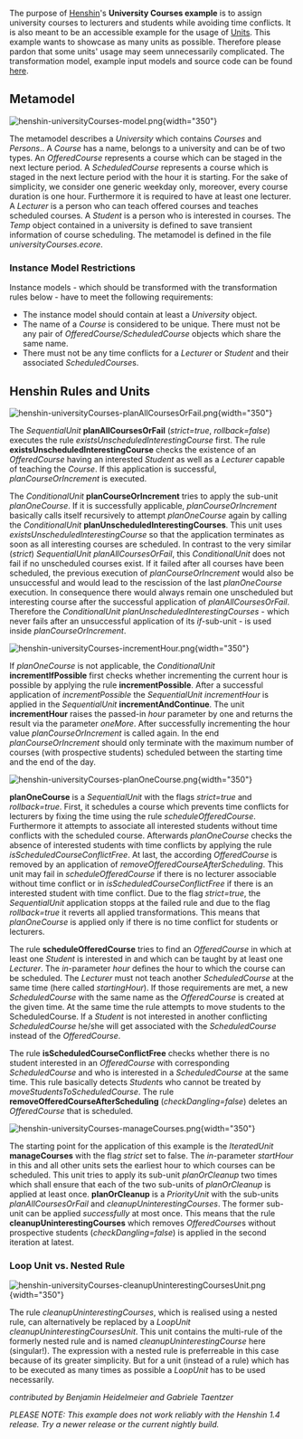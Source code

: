 
The purpose of [Henshin](Henshin "wikilink")\'s **University Courses
example** is to assign university courses to lecturers and students
while avoiding time conflicts. It is also meant to be an accessible
example for the usage of [Units](Units "wikilink"). This example
wants to showcase as many units as possible. Therefore please pardon
that some units\' usage may seem unnecessarily complicated. The
transformation model, example input models and source code can be found
[here](http://git.eclipse.org/c/henshin/org.eclipse.emft.henshin.git/tree/plugins/org.eclipse.emf.henshin.examples/src/org/eclipse/emf/henshin/examples/universitycourses).

## Metamodel

![](henshin-universityCourses-model.png "henshin-universityCourses-model.png"){width="350"}

The metamodel describes a *University* which contains *Courses* and
*Persons*.. A *Course* has a name, belongs to a university and can be of
two types. An *OfferedCourse* represents a course which can be staged in
the next lecture period. A *ScheduledCourse* represents a course which
is staged in the next lecture period with the hour it is starting. For
the sake of simplicity, we consider one generic weekday only, moreover,
every course duration is one hour. Furthermore it is required to have at
least one lecturer. A *Lecturer* is a person who can teach offered
courses and teaches scheduled courses. A *Student* is a person who is
interested in courses. The *Temp* object contained in a university is
defined to save transient information of course scheduling. The
metamodel is defined in the file *universityCourses.ecore*.

### Instance Model Restrictions

Instance models - which should be transformed with the transformation
rules below - have to meet the following requirements:

-   The instance model should contain at least a *University* object.
-   The name of a *Course* is considered to be unique. There must not be
    any pair of *OfferedCourse/ScheduledCourse* objects which share the
    same name.
-   There must not be any time conflicts for a *Lecturer* or *Student*
    and their associated *ScheduledCourse*s.

## Henshin Rules and Units

![](henshin-universityCourses-planAllCoursesOrFail.png "henshin-universityCourses-planAllCoursesOrFail.png"){width="350"}

The *SequentialUnit* **planAllCoursesOrFail** (*strict=true*,
*rollback=false*) executes the rule *existsUnscheduledInterestingCourse*
first. The rule **existsUnscheduledInterestingCourse** checks the
existence of an *OfferedCourse* having an interested *Student* as well
as a *Lecturer* capable of teaching the *Course*. If this application is
successful, *planCourseOrIncrement* is executed.

The *ConditionalUnit* **planCourseOrIncrement** tries to apply the
sub-unit *planOneCourse*. If it is successfully applicable,
*planCourseOrIncrement* basically calls itself recursively to attempt
*planOneCourse* again by calling the *ConditionalUnit*
**planUnscheduledInterestingCourses**. This unit uses
*existsUnscheduledInterestingCourse* so that the application terminates
as soon as all interesting courses are scheduled. In contrast to the
very similar (*strict*) *SequentialUnit* *planAllCoursesOrFail*, this
*ConditionalUnit* does not fail if no unscheduled courses exist. If it
failed after all courses have been scheduled, the previous execution of
*planCourseOrIncrement* would also be unsuccessful and would lead to the
rescission of the last *planOneCourse* execution. In consequence there
would always remain one unscheduled but interesting course after the
successful application of *planAllCoursesOrFail*. Therefore the
*ConditionalUnit* *planUnscheduledInterestingCourses* - which never
fails after an unsuccessful application of its *if*-sub-unit - is used
inside *planCourseOrIncrement*.

![](henshin-universityCourses-incrementHour.png "henshin-universityCourses-incrementHour.png"){width="350"}

If *planOneCourse* is not applicable, the *ConditionalUnit*
**incrementIfPossible** first checks whether incrementing the current
hour is possible by applying the rule **incrementPossible**. After a
successful application of *incrementPossible* the *SequentialUnit*
*incrementHour* is applied in the *SequentialUnit*
**incrementAndContinue**. The unit **incrementHour** raises the
passed-in *hour* parameter by one and returns the result via the
parameter *oneMore*. After successfully incrementing the hour value
*planCourseOrIncrement* is called again. In the end
*planCourseOrIncrement* should only terminate with the maximum number of
courses (with prospective students) scheduled between the starting time
and the end of the day.

![](henshin-universityCourses-planOneCourse.png "henshin-universityCourses-planOneCourse.png"){width="350"}

**planOneCourse** is a *SequentialUnit* with the flags *strict=true* and
*rollback=true*. First, it schedules a course which prevents time
conflicts for lecturers by fixing the time using the rule
*scheduleOfferedCourse*. Furthermore it attempts to associate all
interested students without time conflicts with the scheduled course.
Afterwards *planOneCourse* checks the absence of interested students
with time conflicts by applying the rule
*isScheduledCourseConflictFree*. At last, the according *OfferedCourse*
is removed by an application of *removeOfferedCourseAfterScheduling*.
This unit may fail in *scheduleOfferedCourse* if there is no lecturer
associable without time conflict or in *isScheduledCourseConflictFree*
if there is an interested student with time conflict. Due to the flag
*strict=true*, the *SequentialUnit* application stopps at the failed
rule and due to the flag *rollback=true* it reverts all applied
transformations. This means that *planOneCourse* is applied only if
there is no time conflict for students or lecturers.

The rule **scheduleOfferedCourse** tries to find an *OfferedCourse* in
which at least one *Student* is interested in and which can be taught by
at least one *Lecturer*. The *in*-parameter *hour* defines the hour to
which the course can be scheduled. The *Lecturer* must not teach another
*ScheduledCourse* at the same time (here called *startingHour*). If
those requirements are met, a new *ScheduledCourse* with the same name
as the *OfferedCourse* is created at the given time. At the same time
the rule attempts to move students to the ScheduledCourse. If a
*Student* is not interested in another conflicting *ScheduledCourse*
he/she will get associated with the *ScheduledCourse* instead of the
*OfferedCourse*.

The rule **isScheduledCourseConflictFree** checks whether there is no
student interested in an *OfferedCourse* with corresponding
*ScheduledCourse* and who is interested in a *ScheduledCourse* at the
same time. This rule basically detects *Student*s who cannot be treated
by *moveStudentsToScheduledCourse*. The rule
**removeOfferedCourseAfterScheduling** (*checkDangling=false*) deletes
an *OfferedCourse* that is scheduled.

![](henshin-universityCourses-manageCourses.png "henshin-universityCourses-manageCourses.png"){width="350"}

The starting point for the application of this example is the
*IteratedUnit* **manageCourses** with the flag *strict* set to false.
The *in*-parameter *startHour* in this and all other units sets the
earliest hour to which courses can be scheduled. This unit tries to
apply its sub-unit *planOrCleanup* two times which shall ensure that
each of the two sub-units of *planOrCleanup* is applied at least once.
**planOrCleanup** is a *PriorityUnit* with the sub-units
*planAllCoursesOrFail* and *cleanupUninterestingCourses*. The former
sub-unit can be applied *successfully* at most once. This means that the
rule **cleanupUninterestingCourses** which removes *OfferedCourse*s
without prospective students (*checkDangling=false*) is applied in the
second iteration at latest.

### Loop Unit vs. Nested Rule

![](henshin-universityCourses-cleanupUninterestingCoursesUnit.png "henshin-universityCourses-cleanupUninterestingCoursesUnit.png"){width="350"}

The rule *cleanupUninterestingCourses*, which is realised using a nested
rule, can alternatively be replaced by a *LoopUnit*
*cleanupUninterestingCoursesUnit*. This unit contains the multi-rule of
the formerly nested rule and is named *cleanupUninterestingCourse* here
(singular!). The expression with a nested rule is preferreable in this
case because of its greater simplicity. But for a unit (instead of a
rule) which has to be executed as many times as possible a *LoopUnit*
has to be used necessarily.

*contributed by Benjamin Heidelmeier and Gabriele Taentzer*

*PLEASE NOTE: This example does not work reliably with the Henshin 1.4
release. Try a newer release or the current nightly build.*


